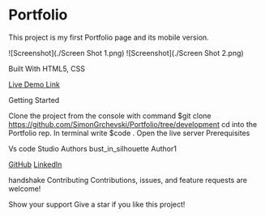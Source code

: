 # Portfolio

This project is my first Portfolio page and its mobile version.

![Screenshot](./Screen Shot 1.png)
![Screenshot](./Screen Shot 2.png)

Built With HTML5, CSS

[Live Demo Link]( https://simongrchevski.github.io/Portfolio/ )

Getting Started

Clone the project from the console with command $git clone https://github.com/SimonGrchevski/Portfolio/tree/development
cd into the Portfolio rep.
In terminal write $code .
Open the live server
Prerequisites

Vs code Studio
Authors
bust_in_silhouette Author1

[GitHub]( https://github.com/SimonGrchevski )
[LinkedIn]( https://www.linkedin.com/in/simon-grchevski-682935209/ )

handshake Contributing Contributions, issues, and feature requests are welcome!

Show your support Give a star if you like this project!
